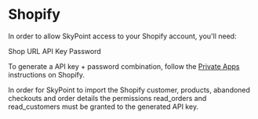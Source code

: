 # Shopify

In order to allow SkyPoint access to your Shopify account, you'll need:

Shop URL
API Key
Password

To generate a API key + password combination, follow the [Private Apps](https://shopify.dev/tutorials/authenticate-a-private-app-with-shopify-admin "Shopify Private Apps") instructions on Shopify. 

In order for SkyPoint to import the Shopify customer, products, abandoned checkouts and order details the permissions read_orders and read_customers must be granted to the generated API key.
